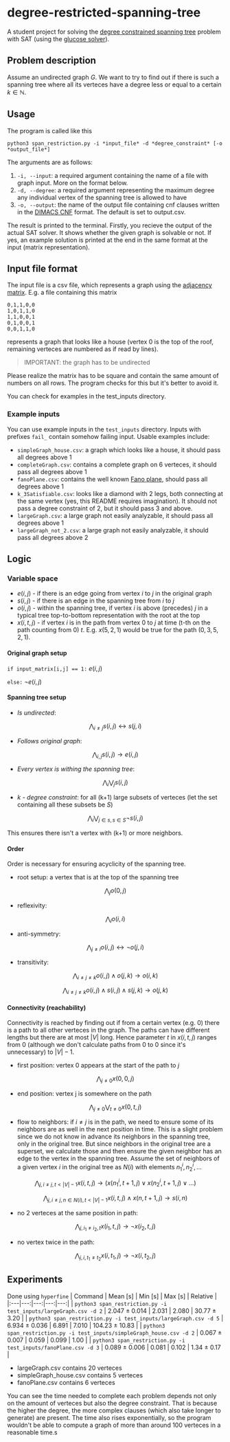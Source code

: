# degree-restricted-spanning-tree
A student project for solving the [degree constrained spanning tree](https://en.wikipedia.org/wiki/Degree-constrained_spanning_tree) problem with SAT (using the [glucose solver](https://github.com/audemard/glucose/)).

## Problem description
Assume an undirected graph $G$. We want to try to find out if there is such a spanning tree where all its verteces have a degree less or equal to a certain $k\in \mathbb{N}$. 

## Usage

The program is called like this
```
python3 span_restriction.py -i *input_file* -d *degree_constraint* [-o *output_file*]
```
The arguments are as follows:
1. `-i, --input`: a required argument containing the name of a file with graph input. More on the format below.
2. `-d, --degree`: a required argument representing the  maximum degree any individual vertex of the spanning tree is allowed to have
3. `-o, --output`: the name of the output file containing cnf clauses written in the [DIMACS CNF](https://jix.github.io/varisat/manual/0.2.0/formats/dimacs.html) format. The default is set to output.csv.

The result is printed to the terminal. Firstly, you recieve the output of the actual SAT solver. It shows whether the given graph is solvable or not. If yes, an example solution is printed at the end in the same format at the input (matrix representation).

## Input file format
The input file is a csv file, which represents a graph using the [adjacency matrix](https://en.wikipedia.org/wiki/Adjacency_matrix). E.g. a file containing this matrix
```
0,1,1,0,0
1,0,1,1,0
1,1,0,0,1
0,1,0,0,1
0,0,1,1,0
```
represents a graph that looks like a house (vertex 0 is the top of the roof, remaining verteces are numbered as if read by lines).

>IMPORTANT: the graph has to be undirected

Please realize the matrix has to be square and contain the same amount of numbers on all rows. The program checks for this but it's better to avoid it.

You can check for examples in the test_inputs directory.

### Example inputs
You can use example inputs in the `test_inputs` directory. Inputs with prefixes `fail_` contain somehow failing input. Usable examples include:
- `simpleGraph_house.csv`: a graph which looks like a house, it should pass all degrees above 1
- `completeGraph.csv`: contains a complete graph on 6 verteces, it should pass all degrees above 1
- `fanoPlane.csv`: contains the well known [Fano plane](https://en.wikipedia.org/wiki/Fano_plane), should pass all degrees above 1
- `k_3Satisfiable.csv`: looks like a diamond with 2 legs, both connecting at the same vertex (yes, this README requires imagination).
It should not pass a degree constraint of 2, but it should pass 3 and above.
- `largeGraph.csv`: a large graph not easily analyzable, it should pass all degrees above 1
- `largeGraph_not_2.csv`: a large graph not easily analyzable, it should pass all degrees above 2



## Logic

### Variable space
- $e(i,j)$ - if there is an edge going from vertex $i$ to $j$ in the original graph
- $s(i,j)$ - if there is an edge in the spanning tree from $i$
 to $j$
- $o(i,j)$ - within the spanning tree, if vertex $i$ is above (precedes) $j$ in a typical tree top-to-bottom representation with the root at the top
- $x(i,t,j)$ - if vertex $i$ is in the path from vertex $0$ to $j$ at time (t-th on the path counting from 0) $t$. E.g. $x(5, 2, 1)$ would be true for the path $(0, 3, 5, 2, 1)$.

#### Original graph setup
`if input_matrix[i,j] == 1:` $e(i,j)$

`else:` $\neg e(i,j)$

#### Spanning tree setup
- *Is undirected*:

$$\bigwedge_{i\neq j} s(i,j) \leftrightarrow s(j,i)$$
- *Follows original graph*:

$$\bigwedge_{i,j} s(i,j) \rightarrow e(i,j)$$
- *Every vertex is withing the spanning tree*:

$$\bigwedge_i \bigvee_j s(i,j)$$
- *k - degree constraint*: for all (k+1) large subsets of verteces (let the set containing all these subsets be $S$)

$$\bigwedge_i \bigvee_{j\in s, s\in S} \neg s(i,j)$$

This ensures there isn't a vertex with (k+1) or more neighbors.
#### Order
Order is necessary for ensuring acyclicity of the spanning tree.
- root setup: a vertex that is at the top of the spanning tree

$$\bigwedge_j o(0, j)$$
- reflexivity:

$$\bigwedge_i o(i,i)$$
- anti-symmetry:

$$\bigwedge_{j\neq i} o(i,j) \leftrightarrow \neg o(j,i)$$
- transitivity:

$$\bigwedge_{i\neq j\neq k} o(i,j) \wedge o(j,k) \rightarrow o(i,k)$$

$$\bigwedge_{i\neq j\neq k} o(i,j) \wedge s(i,j) \wedge s(j,k) \rightarrow o(j,k)$$

#### Connectivity (reachability)
Connectivity is reached by finding out if from a certain vertex (e.g. $0$) there is a path to all other verteces in the graph. The paths can have different lengths but there are at most $|V|$ long. Hence parameter $t$ in $x(i, t, j)$ ranges from $0$ (although we don't calculate paths from $0$ to $0$ since it's unnecessary) to $|V|-1$.
- first position: vertex 0 appears at the start of the path to $j$

$$\bigwedge_{j\neq 0} x(0, 0, j)$$
- end position: vertex j is somewhere on the path

$$\bigwedge_{j\neq 0} \bigvee_{t\neq 0} x(0,t,j)$$
- flow to neighbors: if $i \neq j$ is in the path, we need to ensure some of its neighbors are as well in the next position in time. This is a slight problem since we do not know in advance its neighbors in the spanning tree, only in the original tree. But since neighbors in the original tree are a superset, we calculate those and then ensure the given neighbor has an edge to the vertex in the spanning tree. Assume the set of neighbors of a given vertex $i$ in the original tree as $N(i)$ with elements $n^i_1, n^i_2,...$

$$\bigwedge_{j, i \neq j, t<|V|-1} x(i,t,j) \rightarrow (x(n^i_1, t+1, j) \vee x(n^i_2, t+1, j) \vee ...)$$

$$\bigwedge_{j,i\neq j,n\in N(i), t<|V|-1} x(i,t,j) \wedge x(n,t+1,j) \rightarrow s(i, n)$$
- no 2 verteces at the same position in path:

$$\bigwedge_{j, i_1 \neq i_2, t} x(i_1,t,j) \rightarrow \neg x(i_2,t,j)$$
- no vertex twice in the path:

$$\bigwedge_{j,i,t_1\neq t_2} x(i,t_1,j) \rightarrow \neg x(i,t_2,j)$$

## Experiments
Done using `hyperfine`
| Command | Mean [s] | Min [s] | Max [s] | Relative |
|:---|---:|---:|---:|---:|
| `python3 span_restriction.py -i test_inputs/largeGraph.csv -d 2` | 2.047 ± 0.014 | 2.031 | 2.080 | 30.77 ± 3.20 |
| `python3 span_restriction.py -i test_inputs/largeGraph.csv -d 5` | 6.934 ± 0.036 | 6.891 | 7.010 | 104.23 ± 10.83 |
| `python3 span_restriction.py -i test_inputs/simpleGraph_house.csv -d 2` | 0.067 ± 0.007 | 0.059 | 0.099 | 1.00 |
| `python3 span_restriction.py -i test_inputs/fanoPlane.csv -d 3` | 0.089 ± 0.006 | 0.081 | 0.102 | 1.34 ± 0.17 |

- largeGraph.csv contains 20 verteces
- simpleGraph_house.csv contains 5 verteces
- fanoPlane.csv contains 6 verteces

You can see the time needed to complete each problem depends not only on the amount of verteces but also the degree constraint. That is because the higher the degree, the more complex clauses (which also take longer to generate) are present. The time also rises exponentially, so the program wouldn't be able to compute a graph of more than around 100 verteces in a reasonable time.s